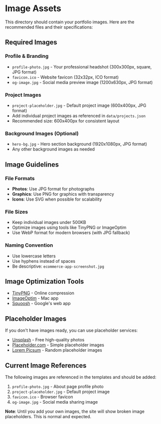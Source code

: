 # Image Assets

This directory should contain your portfolio images. Here are the recommended files and their specifications:

## Required Images

### Profile & Branding
- `profile-photo.jpg` - Your professional headshot (300x300px, square, JPG format)
- `favicon.ico` - Website favicon (32x32px, ICO format)
- `og-image.jpg` - Social media preview image (1200x630px, JPG format)

### Project Images
- `project-placeholder.jpg` - Default project image (600x400px, JPG format)
- Add individual project images as referenced in `data/projects.json`
- Recommended size: 600x400px for consistent layout

### Background Images (Optional)
- `hero-bg.jpg` - Hero section background (1920x1080px, JPG format)
- Any other background images as needed

## Image Guidelines

### File Formats
- **Photos**: Use JPG format for photographs
- **Graphics**: Use PNG for graphics with transparency
- **Icons**: Use SVG when possible for scalability

### File Sizes
- Keep individual images under 500KB
- Optimize images using tools like TinyPNG or ImageOptim
- Use WebP format for modern browsers (with JPG fallback)

### Naming Convention
- Use lowercase letters
- Use hyphens instead of spaces
- Be descriptive: `ecommerce-app-screenshot.jpg`

## Image Optimization Tools

- [TinyPNG](https://tinypng.com/) - Online compression
- [ImageOptim](https://imageoptim.com/) - Mac app
- [Squoosh](https://squoosh.app/) - Google's web app

## Placeholder Images

If you don't have images ready, you can use placeholder services:
- [Unsplash](https://unsplash.com/) - Free high-quality photos
- [Placeholder.com](https://placeholder.com/) - Simple placeholder images
- [Lorem Picsum](https://picsum.photos/) - Random placeholder images

## Current Image References

The following images are referenced in the templates and should be added:

1. `profile-photo.jpg` - About page profile photo
2. `project-placeholder.jpg` - Default project image
3. `favicon.ico` - Browser favicon
4. `og-image.jpg` - Social media sharing image

**Note**: Until you add your own images, the site will show broken image placeholders. This is normal and expected.
